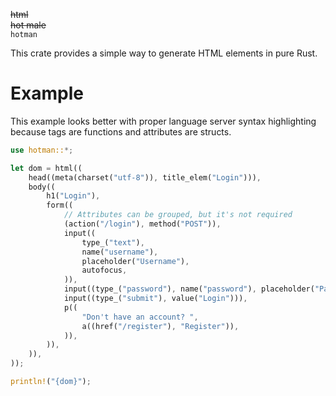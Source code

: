 ~~html~~
<br>
~~hot male~~
<br>
`hotman`

This crate provides a simple way to generate HTML elements in pure Rust.

# Example

This example looks better with proper language server syntax highlighting
because tags are functions and attributes are structs.
```rust
use hotman::*;

let dom = html((
    head((meta(charset("utf-8")), title_elem("Login"))),
    body((
        h1("Login"),
        form((
            // Attributes can be grouped, but it's not required
            (action("/login"), method("POST")),
            input((
                type_("text"),
                name("username"),
                placeholder("Username"),
                autofocus,
            )),
            input((type_("password"), name("password"), placeholder("Password"))),
            input((type_("submit"), value("Login"))),
            p((
                "Don't have an account? ",
                a((href("/register"), "Register")),
            )),
        )),
    )),
));

println!("{dom}");
```